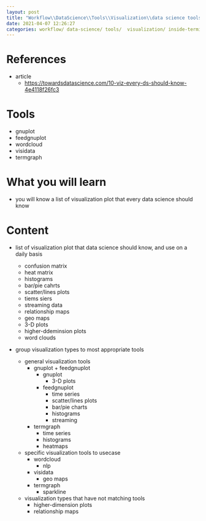 ```yaml
---
layout: post
title: "Workflow\\DataScience\\Tools\\Visualization\\data science tools for visualization at command line"
date: 2021-04-07 12:26:27
categories: workflow/ data-science/ tools/  visualization/ inside-terminal/
---
```


# References
* article
    * https://towardsdatascience.com/10-viz-every-ds-should-know-4e4118f26fc3
# Tools
* gnuplot 
* feedgnuplot 
* wordcloud
* visidata 
* termgraph

# What you will learn
* you will know a list of visualization plot that every data science should know

# Content
* list of visualization plot that data science should know, and use on a daily basis
    * confusion matrix
    * heat matrix
    * histograms
    * bar/pie cahrts
    * scatter/lines plots 
    * tiems siers
    * streaming data
    * relationship maps
    * geo maps
    * 3-D plots 
    * higher-ddeminsion plots
    * word clouds

* group visualization types to most appropriate tools 
    * general visualization tools 
        * gnuplot + feedgnuplot
            * gnuplot 
                * 3-D plots
            * feedgnuplot 
                * time series
                * scatter/lines plots
                * bar/pie charts
                * histograms
                * streaming 
        * termgraph
            * time series
            * histograms
            * heatmaps 
    * specific visualization tools to usecase 
        * wordcloud
            * nlp
        * visidata 
            * geo maps
        * termgraph
            * sparkline
    * visualization types that have not matching tools 
        * higher-dimension plots
        * relationship maps




